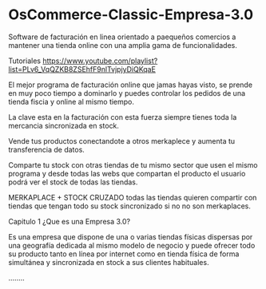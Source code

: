 # OsCommerce-Classic-Empresa-3.0

Software de facturación en linea orientado a paequeños comercios a mantener una tienda online con una amplia gama de funcionalidades.

Tutoriales
https://www.youtube.com/playlist?list=PLv6_VqQZKB8ZSEhfF9nlTvjpjyDiQKqaE

El mejor programa de facturación online que jamas hayas visto, se prende en muy poco tiempo a dominarlo y puedes controlar los pedidos de una tienda fiscia y online al mismo tiempo.

La clave esta en la facturación con esta fuerza siempre tienes toda la mercancia sincronizada en stock.

Vende tus productos conectandote a otros merkaplece y aumenta tu transferencia de datos.

Comparte tu stock con otras tiendas de tu mismo sector que usen el mismo programa y desde todas las webs que compartan el producto el usuario podrá ver el stock de todas las tiendas.

MERKAPLACE + STOCK CRUZADO todas las tiendas quieren compartir con tiendas que tengan todo su stock sincronizado si no no son merkaplaces.

Capitulo 1 ¿Que es una Empresa 3.0?

Es una empresa que dispone de una o varias tiendas físicas dispersas por una geografía dedicada al mismo modelo de negocio y puede ofrecer todo su producto tanto en línea por internet como en tienda física de forma simultánea y sincronizada en stock a sus clientes habituales.

........

